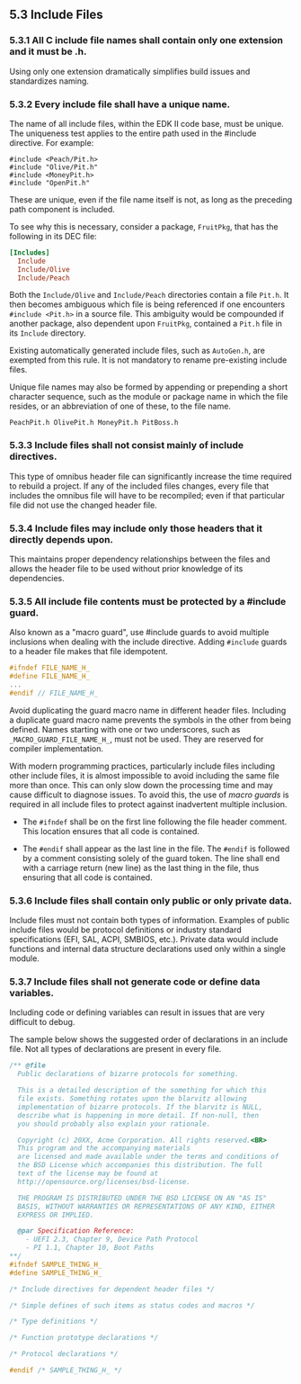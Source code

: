 <!--- @file
  5.3 Include Files

  Copyright (c) 2006-2017, Intel Corporation. All rights reserved.<BR>

  Redistribution and use in source (original document form) and 'compiled'
  forms (converted to PDF, epub, HTML and other formats) with or without
  modification, are permitted provided that the following conditions are met:

  1) Redistributions of source code (original document form) must retain the
     above copyright notice, this list of conditions and the following
     disclaimer as the first lines of this file unmodified.

  2) Redistributions in compiled form (transformed to other DTDs, converted to
     PDF, epub, HTML and other formats) must reproduce the above copyright
     notice, this list of conditions and the following disclaimer in the
     documentation and/or other materials provided with the distribution.

  THIS DOCUMENTATION IS PROVIDED BY TIANOCORE PROJECT "AS IS" AND ANY EXPRESS OR
  IMPLIED WARRANTIES, INCLUDING, BUT NOT LIMITED TO, THE IMPLIED WARRANTIES OF
  MERCHANTABILITY AND FITNESS FOR A PARTICULAR PURPOSE ARE DISCLAIMED. IN NO
  EVENT SHALL TIANOCORE PROJECT  BE LIABLE FOR ANY DIRECT, INDIRECT, INCIDENTAL,
  SPECIAL, EXEMPLARY, OR CONSEQUENTIAL DAMAGES (INCLUDING, BUT NOT LIMITED TO,
  PROCUREMENT OF SUBSTITUTE GOODS OR SERVICES; LOSS OF USE, DATA, OR PROFITS;
  OR BUSINESS INTERRUPTION) HOWEVER CAUSED AND ON ANY THEORY OF LIABILITY,
  WHETHER IN CONTRACT, STRICT LIABILITY, OR TORT (INCLUDING NEGLIGENCE OR
  OTHERWISE) ARISING IN ANY WAY OUT OF THE USE OF THIS DOCUMENTATION, EVEN IF
  ADVISED OF THE POSSIBILITY OF SUCH DAMAGE.

-->

## 5.3 Include Files

### 5.3.1 All C include file names shall contain only one extension and it must be .h.

Using only one extension dramatically simplifies build issues and standardizes
naming.

### 5.3.2 Every include file shall have a unique name.

The name of all include files, within the EDK II code base, must be unique. The
uniqueness test applies to the entire path used in the #include directive. For
example:

```
#include <Peach/Pit.h>
#include "Olive/Pit.h"
#include <MoneyPit.h>
#include "OpenPit.h"
```

These are unique, even if the file name itself is not, as long as the preceding
path component is included.

To see why this is necessary, consider a package, `FruitPkg`, that has the
following in its DEC file:

```ini
[Includes]
  Include
  Include/Olive
  Include/Peach
```

Both the `Include/Olive` and `Include/Peach` directories contain a file `Pit.h`.
It then becomes ambiguous which file is being referenced if one encounters
`#include <Pit.h>` in a source file. This ambiguity would be compounded if
another package, also dependent upon `FruitPkg`, contained a `Pit.h` file in its
`Include` directory.

Existing automatically generated include files, such as `AutoGen.h`, are
exempted from this rule. It is not mandatory to rename pre-existing include
files.

Unique file names may also be formed by appending or prepending a short
character sequence, such as the module or package name in which the file
resides, or an abbreviation of one of these, to the file name.

```
PeachPit.h OlivePit.h MoneyPit.h PitBoss.h
```

### 5.3.3 Include files shall not consist mainly of include directives.

This type of omnibus header file can significantly increase the time required
to rebuild a project. If any of the included files changes, every file that
includes the omnibus file will have to be recompiled; even if that particular
file did not use the changed header file.

### 5.3.4 Include files may include only those headers that it directly depends upon.

This maintains proper dependency relationships between the files and allows the
header file to be used without prior knowledge of its dependencies.

### 5.3.5 All include file contents must be protected by a #include guard.

Also known as a "macro guard", use #include guards to avoid multiple inclusions
when dealing with the include directive. Adding `#include` guards to a header
file makes that file idempotent.

```c
#ifndef FILE_NAME_H_
#define FILE_NAME_H_
...
#endif // FILE_NAME_H_
```

Avoid duplicating the guard macro name in different header files. Including a
duplicate guard macro name prevents the symbols in the other from being
defined. Names starting with one or two underscores, such as
`_MACRO_GUARD_FILE_NAME_H_`, must not be used. They are reserved for compiler
implementation.

With modern programming practices, particularly include files including other
include files, it is almost impossible to avoid including the same file more
than once. This can only slow down the processing time and may cause difficult
to diagnose issues. To avoid this, the use of _macro guards_ is required in all
include files to protect against inadvertent multiple inclusion.

* The `#ifndef` shall be on the first line following the file header comment.
  This location ensures that all code is contained.

* The `#endif` shall appear as the last line in the file.  The `#endif` is
  followed by a comment consisting solely of the guard token. The line shall end
  with a carriage return (new line) as the last thing in the file, thus ensuring
  that all code is contained.

### 5.3.6 Include files shall contain only public or only private data.

Include files must not contain both types of information. Examples of public
include files would be protocol definitions or industry standard specifications
(EFI, SAL, ACPI, SMBIOS, etc.). Private data would include functions and
internal data structure declarations used only within a single module.

### 5.3.7 Include files shall not generate code or define data variables.

Including code or defining variables can result in issues that are very
difficult to debug.

The sample below shows the suggested order of declarations in an include file.
Not all types of declarations are present in every file.

```c
/** @file
  Public declarations of bizarre protocols for something.

  This is a detailed description of the something for which this
  file exists. Something rotates upon the blarvitz allowing
  implementation of bizarre protocols. If the blarvitz is NULL,
  describe what is happening in more detail. If non-null, then
  you should probably also explain your rationale.

  Copyright (c) 20XX, Acme Corporation. All rights reserved.<BR>
  This program and the accompanying materials
  are licensed and made available under the terms and conditions of
  the BSD License which accompanies this distribution. The full
  text of the license may be found at
  http://opensource.org/licenses/bsd-license.

  THE PROGRAM IS DISTRIBUTED UNDER THE BSD LICENSE ON AN "AS IS"
  BASIS, WITHOUT WARRANTIES OR REPRESENTATIONS OF ANY KIND, EITHER
  EXPRESS OR IMPLIED.

  @par Specification Reference:
    - UEFI 2.3, Chapter 9, Device Path Protocol
    - PI 1.1, Chapter 10, Boot Paths
**/
#ifndef SAMPLE_THING_H_
#define SAMPLE_THING_H_

/* Include directives for dependent header files */

/* Simple defines of such items as status codes and macros */

/* Type definitions */

/* Function prototype declarations */

/* Protocol declarations */

#endif /* SAMPLE_THING_H_ */
```
